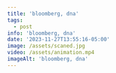 ```yaml
---
title: 'bloomberg, dna'
tags:
  - post
info: 'bloomberg, dna'
date: '2023-11-27T13:55:16-05:00'
image: /assets/scaned.jpg
video: /assets/animation.mp4
imageAlt: 'bloomberg, dna'
---
```



